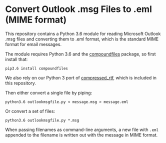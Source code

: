 Convert Outlook .msg Files to .eml (MIME format)
================================================

This repository contains a Python 3.6 module for
reading Microsoft Outlook .msg files and converting
them to .eml format, which is the standard MIME
format for email messages.

The module requires Python 3.6 and the [compoundfiles](https://pypi.python.org/pypi/compoundfiles)
package, so first install that:

	pip3.6 install compoundfiles

We also rely on our Python 3 port of [compressed_rtf](https://github.com/delimitry/compressed_rtf), which is included in this repository.

Then either convert a single file by piping:

	python3.6 outlookmsgfile.py < message.msg > message.eml

Or convert a set of files:

	python3.6 outlookmsgfile.py *.msg

When passing filenames as command-line arguments, a new file with `.eml`
appended to the filename is written out with the message in MIME format.
